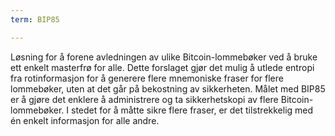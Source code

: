 ```yaml
---
term: BIP85

---
```

Løsning for å forene avledningen av ulike Bitcoin-lommebøker ved å bruke ett enkelt masterfrø for alle. Dette forslaget gjør det mulig å utlede entropi fra rotinformasjon for å generere flere mnemoniske fraser for flere lommebøker, uten at det går på bekostning av sikkerheten. Målet med BIP85 er å gjøre det enklere å administrere og ta sikkerhetskopi av flere Bitcoin-lommebøker. I stedet for å måtte sikre flere fraser, er det tilstrekkelig med én enkelt informasjon for alle andre.